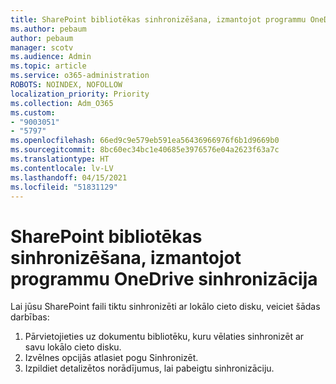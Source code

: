 ```yaml
---
title: SharePoint bibliotēkas sinhronizēšana, izmantojot programmu OneDrive sinhronizācija
ms.author: pebaum
author: pebaum
manager: scotv
ms.audience: Admin
ms.topic: article
ms.service: o365-administration
ROBOTS: NOINDEX, NOFOLLOW
localization_priority: Priority
ms.collection: Adm_O365
ms.custom:
- "9003051"
- "5797"
ms.openlocfilehash: 66ed9c9e579eb591ea56436966976f6b1d9669b0
ms.sourcegitcommit: 8bc60ec34bc1e40685e3976576e04a2623f63a7c
ms.translationtype: HT
ms.contentlocale: lv-LV
ms.lasthandoff: 04/15/2021
ms.locfileid: "51831129"
---
```

# <a name="sync-a-sharepoint-library-with-onedrive-sync"></a>SharePoint bibliotēkas sinhronizēšana, izmantojot programmu OneDrive sinhronizācija

Lai jūsu SharePoint faili tiktu sinhronizēti ar lokālo cieto disku, veiciet šādas darbības:

1. Pārvietojieties uz dokumentu bibliotēku, kuru vēlaties sinhronizēt ar savu lokālo cieto disku.
2. Izvēlnes opcijās atlasiet pogu Sinhronizēt.
3. Izpildiet detalizētos norādījumus, lai pabeigtu sinhronizāciju.
